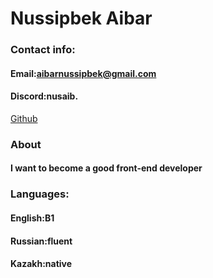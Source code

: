 # Nussipbek Aibar

### Contact info:
#### Email:aibarnussipbek@gmail.com
#### Discord:nusaib.
[Github](https://github.com/Nusa1b)
### About
####  I want to become a good front-end developer
### Languages:
#### English:B1
#### Russian:fluent
#### Kazakh:native